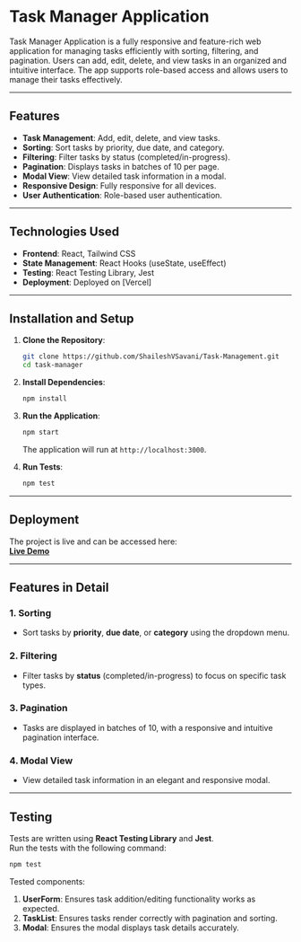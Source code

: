 

# Task Manager Application

Task Manager Application is a fully responsive and feature-rich web application for managing tasks efficiently with sorting, filtering, and pagination. Users can add, edit, delete, and view tasks in an organized and intuitive interface. The app supports role-based access and allows users to manage their tasks effectively.

---

## Features

- **Task Management**: Add, edit, delete, and view tasks.
- **Sorting**: Sort tasks by priority, due date, and category.
- **Filtering**: Filter tasks by status (completed/in-progress).
- **Pagination**: Displays tasks in batches of 10 per page.
- **Modal View**: View detailed task information in a modal.
- **Responsive Design**: Fully responsive for all devices.
- **User Authentication**: Role-based user authentication.

---

## Technologies Used

- **Frontend**: React, Tailwind CSS
- **State Management**: React Hooks (useState, useEffect)
- **Testing**: React Testing Library, Jest
- **Deployment**: Deployed on [Vercel]

---

## Installation and Setup

1. **Clone the Repository**:
   ```bash
   git clone https://github.com/ShaileshVSavani/Task-Management.git
   cd task-manager
   ```

2. **Install Dependencies**:
   ```bash
   npm install
   ```

3. **Run the Application**:
   ```bash
   npm start
   ```
   The application will run at `http://localhost:3000`.

4. **Run Tests**:
   ```bash
   npm test
   ```

---

## Deployment

The project is live and can be accessed here:  
[**Live Demo**](https://task-management-ecru-two.vercel.app/)

---


## Features in Detail

### 1. Sorting
- Sort tasks by **priority**, **due date**, or **category** using the dropdown menu.

### 2. Filtering
- Filter tasks by **status** (completed/in-progress) to focus on specific task types.

### 3. Pagination
- Tasks are displayed in batches of 10, with a responsive and intuitive pagination interface.

### 4. Modal View
- View detailed task information in an elegant and responsive modal.

---

## Testing

Tests are written using **React Testing Library** and **Jest**.  
Run the tests with the following command:
```bash
npm test
```

Tested components:
1. **UserForm**: Ensures task addition/editing functionality works as expected.
2. **TaskList**: Ensures tasks render correctly with pagination and sorting.
3. **Modal**: Ensures the modal displays task details accurately.

